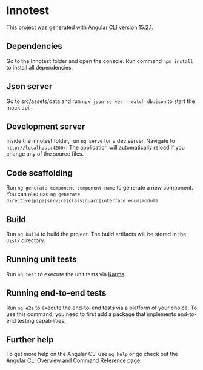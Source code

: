 # Innotest

This project was generated with [Angular CLI](https://github.com/angular/angular-cli) version 15.2.1.

## Dependencies

Go to the Innotest folder and open the console. Run command  `npm install` to install all dependencies.

## Json server

Go to src/assets/data and run `npx json-server --watch db.json` to start the mock api. 

## Development server

Inside the innotest folder, run `ng serve` for a dev server. Navigate to `http://localhost:4200/`. The application will automatically reload if you change any of the source files.

## Code scaffolding

Run `ng generate component component-name` to generate a new component. You can also use `ng generate directive|pipe|service|class|guard|interface|enum|module`.

## Build

Run `ng build` to build the project. The build artifacts will be stored in the `dist/` directory.

## Running unit tests

Run `ng test` to execute the unit tests via [Karma](https://karma-runner.github.io).

## Running end-to-end tests

Run `ng e2e` to execute the end-to-end tests via a platform of your choice. To use this command, you need to first add a package that implements end-to-end testing capabilities.

## Further help

To get more help on the Angular CLI use `ng help` or go check out the [Angular CLI Overview and Command Reference](https://angular.io/cli) page.
